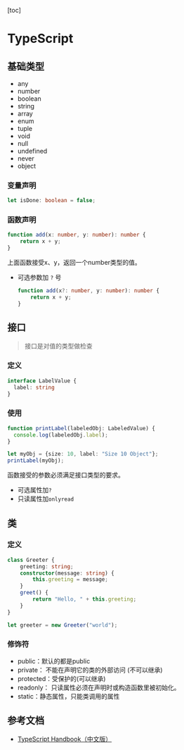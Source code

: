 [toc]

# TypeScript

## 基础类型

- any
- number
- boolean
- string
- array
- enum
- tuple
- void
- null
- undefined
- never
- object

### 变量声明

```typescript
let isDone: boolean = false;
```

### 函数声明

```typescript
function add(x: number, y: number): number {
    return x + y;
}
```

上面函数接受x、y，返回一个number类型的值。

- 可选参数加 `?` 号

  ```typescript
  function add(x?: number, y: number): number {
      return x + y;
  }
  ```

## 接口

> 接口是对值的类型做检查

### 定义

```typescript
interface LabelValue {
  label: string
}
```

### 使用

```typescript
function printLabel(labeledObj: LabeledValue) {
  console.log(labeledObj.label);
}

let myObj = {size: 10, label: "Size 10 Object"};
printLabel(myObj);
```

函数接受的参数必须满足接口类型的要求。

- 可选属性加`?`
- 只读属性加`onlyread`

## 类

### 定义

```typescript
class Greeter {
    greeting: string;
    constructor(message: string) {
        this.greeting = message;
    }
    greet() {
        return "Hello, " + this.greeting;
    }
}

let greeter = new Greeter("world");
```

### 修饰符

- public：默认的都是public
- private： 不能在声明它的类的外部访问 (不可以继承)
- protected：受保护的(可以继承)
- readonly： 只读属性必须在声明时或构造函数里被初始化。 
- static：静态属性，只能类调用的属性

## 参考文档

- [TypeScript Handbook（中文版）]( https://zhongsp.gitbooks.io/typescript-handbook/ )